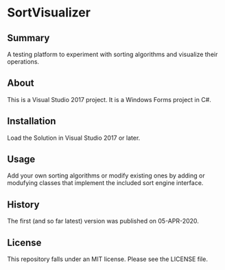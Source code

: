 # SortVisualizer

## Summary

A testing platform to experiment with sorting algorithms and visualize their operations.

## About

This is a Visual Studio 2017 project. It is a Windows Forms project in C#.

## Installation

Load the Solution in Visual Studio 2017 or later.  

## Usage
Add your own sorting algorithms or modify existing ones by adding or modufying classes
that implement the included sort engine interface.

## History
The first (and so far latest) version was published on 05-APR-2020.

## License

This repository falls under an MIT license.  Please see the LICENSE file.
